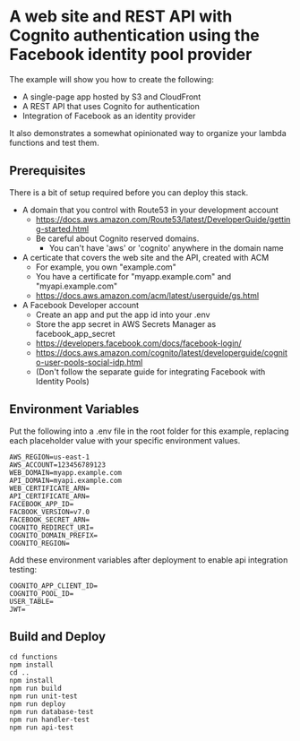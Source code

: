 # A web site and REST API with Cognito authentication using the Facebook identity pool provider

The example will show you how to create the following:

- A single-page app hosted by S3 and CloudFront
- A REST API that uses Cognito for authentication
- Integration of Facebook as an identity provider

It also demonstrates a somewhat opinionated way to organize your lambda functions and test them.

## Prerequisites

There is a bit of setup required before you can deploy this stack.

- A domain that you control with Route53 in your development account
    - https://docs.aws.amazon.com/Route53/latest/DeveloperGuide/getting-started.html
    - Be careful about Cognito reserved domains.
        - You can't have 'aws' or 'cognito' anywhere in the domain name
- A certicate that covers the web site and the API, created with ACM
    - For example, you own "example.com"
    - You have a certificate for "myapp.example.com" and "myapi.example.com"
    - https://docs.aws.amazon.com/acm/latest/userguide/gs.html
- A Facebook Developer account
    - Create an app and put the app id into your .env
    - Store the app secret in AWS Secrets Manager as facebook_app_secret
    - https://developers.facebook.com/docs/facebook-login/
    - https://docs.aws.amazon.com/cognito/latest/developerguide/cognito-user-pools-social-idp.html
    - (Don't follow the separate guide for integrating Facebook with Identity Pools)

## Environment Variables

Put the following into a .env file in the root folder for this example, replacing each placeholder value with your specific environment values.

```
AWS_REGION=us-east-1
AWS_ACCOUNT=123456789123
WEB_DOMAIN=myapp.example.com
API_DOMAIN=myapi.example.com
WEB_CERTIFICATE_ARN=
API_CERTIFICATE_ARN=
FACEBOOK_APP_ID=
FACBOOK_VERSION=v7.0
FACEBOOK_SECRET_ARN=
COGNITO_REDIRECT_URI=
COGNITO_DOMAIN_PREFIX=
COGNITO_REGION=
```

Add these environment variables after deployment to enable api integration testing:

```
COGNITO_APP_CLIENT_ID=
COGNITO_POOL_ID=
USER_TABLE=
JWT=
```

## Build and Deploy

```
cd functions
npm install
cd ..
npm install
npm run build
npm run unit-test
npm run deploy
npm run database-test
npm run handler-test
npm run api-test
```
